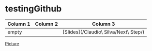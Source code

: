 # testingGithub


| Column 1 | Column 2 | Column 3 |
| ------------- | ------------- | ------------- |
| empty | | [Slides](/Claudio\ Silva/Next\ Step/) |



[Picture](/images/me3.jpg)